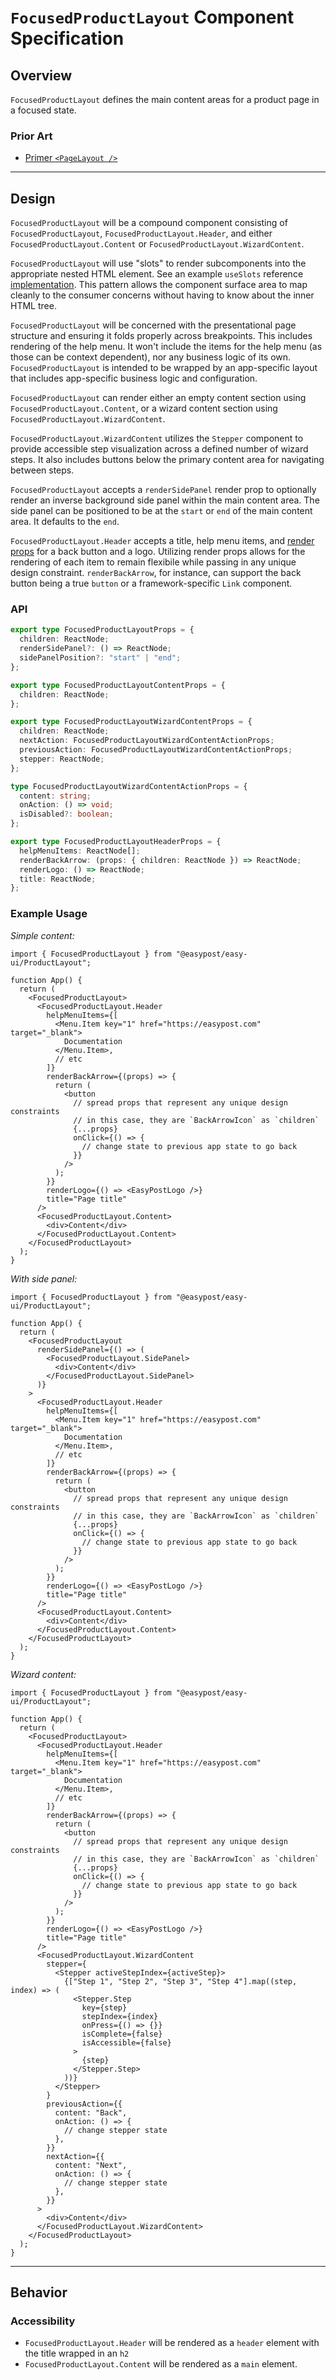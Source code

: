 # `FocusedProductLayout` Component Specification

## Overview

`FocusedProductLayout` defines the main content areas for a product page in a focused state.

### Prior Art

- [Primer `<PageLayout />`](https://primer.style/design/components/page-layout/react)

---

## Design

`FocusedProductLayout` will be a compound component consisting of `FocusedProductLayout`, `FocusedProductLayout.Header`, and either `FocusedProductLayout.Content` or `FocusedProductLayout.WizardContent`.

`FocusedProductLayout` will use "slots" to render subcomponents into the appropriate nested HTML element. See an example `useSlots` reference [implementation](https://github.com/primer/react/blob/main/src/hooks/useSlots.ts#L16). This pattern allows the component surface area to map cleanly to the consumer concerns without having to know about the inner HTML tree.

`FocusedProductLayout` will be concerned with the presentational page structure and ensuring it folds properly across breakpoints. This includes rendering of the help menu. It won't include the items for the help menu (as those can be context dependent), nor any business logic of its own. `FocusedProductLayout` is intended to be wrapped by an app-specific layout that includes app-specific business logic and configuration.

`FocusedProductLayout` can render either an empty content section using `FocusedProductLayout.Content`, or a wizard content section using `FocusedProductLayout.WizardContent`.

`FocusedProductLayout.WizardContent` utilizes the `Stepper` component to provide accessible step visualization across a defined number of wizard steps. It also includes buttons below the primary content area for navigating between steps.

`FocusedProductLayout` accepts a `renderSidePanel` render prop to optionally render an inverse background side panel within the main content area. The side panel can be positioned to be at the `start` or `end` of the main content area. It defaults to the `end`.

`FocusedProductLayout.Header` accepts a title, help menu items, and [render props](https://react.dev/reference/react/cloneElement#passing-data-with-a-render-prop) for a back button and a logo. Utilizing render props allows for the rendering of each item to remain flexibile while passing in any unique design constraint. `renderBackArrow`, for instance, can support the back button being a true `button` or a framework-specific `Link` component.

### API

```ts
export type FocusedProductLayoutProps = {
  children: ReactNode;
  renderSidePanel?: () => ReactNode;
  sidePanelPosition?: "start" | "end";
};

export type FocusedProductLayoutContentProps = {
  children: ReactNode;
};

export type FocusedProductLayoutWizardContentProps = {
  children: ReactNode;
  nextAction: FocusedProductLayoutWizardContentActionProps;
  previousAction: FocusedProductLayoutWizardContentActionProps;
  stepper: ReactNode;
};

type FocusedProductLayoutWizardContentActionProps = {
  content: string;
  onAction: () => void;
  isDisabled?: boolean;
};

export type FocusedProductLayoutHeaderProps = {
  helpMenuItems: ReactNode[];
  renderBackArrow: (props: { children: ReactNode }) => ReactNode;
  renderLogo: () => ReactNode;
  title: ReactNode;
};
```

### Example Usage

_Simple content:_

```tsx
import { FocusedProductLayout } from "@easypost/easy-ui/ProductLayout";

function App() {
  return (
    <FocusedProductLayout>
      <FocusedProductLayout.Header
        helpMenuItems={[
          <Menu.Item key="1" href="https://easypost.com" target="_blank">
            Documentation
          </Menu.Item>,
          // etc
        ]}
        renderBackArrow={(props) => {
          return (
            <button
              // spread props that represent any unique design constraints
              // in this case, they are `BackArrowIcon` as `children`
              {...props}
              onClick={() => {
                // change state to previous app state to go back
              }}
            />
          );
        }}
        renderLogo={() => <EasyPostLogo />}
        title="Page title"
      />
      <FocusedProductLayout.Content>
        <div>Content</div>
      </FocusedProductLayout.Content>
    </FocusedProductLayout>
  );
}
```

_With side panel:_

```tsx
import { FocusedProductLayout } from "@easypost/easy-ui/ProductLayout";

function App() {
  return (
    <FocusedProductLayout
      renderSidePanel={() => (
        <FocusedProductLayout.SidePanel>
          <div>Content</div>
        </FocusedProductLayout.SidePanel>
      )}
    >
      <FocusedProductLayout.Header
        helpMenuItems={[
          <Menu.Item key="1" href="https://easypost.com" target="_blank">
            Documentation
          </Menu.Item>,
          // etc
        ]}
        renderBackArrow={(props) => {
          return (
            <button
              // spread props that represent any unique design constraints
              // in this case, they are `BackArrowIcon` as `children`
              {...props}
              onClick={() => {
                // change state to previous app state to go back
              }}
            />
          );
        }}
        renderLogo={() => <EasyPostLogo />}
        title="Page title"
      />
      <FocusedProductLayout.Content>
        <div>Content</div>
      </FocusedProductLayout.Content>
    </FocusedProductLayout>
  );
}
```

_Wizard content:_

```tsx
import { FocusedProductLayout } from "@easypost/easy-ui/ProductLayout";

function App() {
  return (
    <FocusedProductLayout>
      <FocusedProductLayout.Header
        helpMenuItems={[
          <Menu.Item key="1" href="https://easypost.com" target="_blank">
            Documentation
          </Menu.Item>,
          // etc
        ]}
        renderBackArrow={(props) => {
          return (
            <button
              // spread props that represent any unique design constraints
              // in this case, they are `BackArrowIcon` as `children`
              {...props}
              onClick={() => {
                // change state to previous app state to go back
              }}
            />
          );
        }}
        renderLogo={() => <EasyPostLogo />}
        title="Page title"
      />
      <FocusedProductLayout.WizardContent
        stepper={
          <Stepper activeStepIndex={activeStep}>
            {["Step 1", "Step 2", "Step 3", "Step 4"].map((step, index) => (
              <Stepper.Step
                key={step}
                stepIndex={index}
                onPress={() => {}}
                isComplete={false}
                isAccessible={false}
              >
                {step}
              </Stepper.Step>
            ))}
          </Stepper>
        }
        previousAction={{
          content: "Back",
          onAction: () => {
            // change stepper state
          },
        }}
        nextAction={{
          content: "Next",
          onAction: () => {
            // change stepper state
          },
        }}
      >
        <div>Content</div>
      </FocusedProductLayout.WizardContent>
    </FocusedProductLayout>
  );
}
```

---

## Behavior

### Accessibility

- `FocusedProductLayout.Header` will be rendered as a `header` element with the title wrapped in an `h2`
- `FocusedProductLayout.Content` will be rendered as a `main` element.
